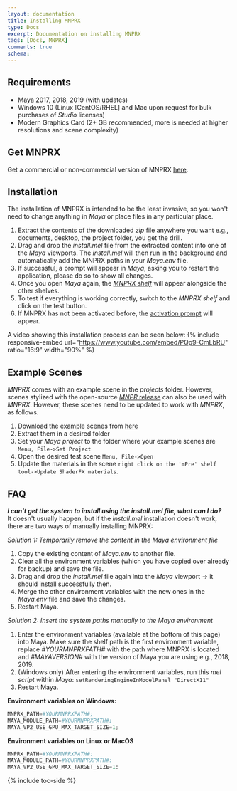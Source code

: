 ```yaml
---
layout: documentation
title: Installing MNPRX
type: Docs
excerpt: Documentation on installing MNPRX
tags: [Docs, MNPRX]
comments: true
schema:
---
```


## Requirements
* Maya 2017, 2018, 2019 (with updates)
* Windows 10 (Linux [CentOS/RHEL] and Mac upon request for bulk purchases of _Studio_ licenses)
* Modern Graphics Card (2+ GB recommended, more is needed at higher resolutions and scene complexity)


## Get MNPRX
Get a commercial or non-commercial version of MNPRX [here](/projects/MNPRX/).


## Installation
The installation of MNPRX is intended to be the least invasive, so you won't need to change anything in _Maya_ or place files in any particular place.
1. Extract the contents of the downloaded _zip_ file anywhere you want e.g., documents, desktop, the project folder, you get the drill.
1. Drag and drop the _install.mel_ file from the extracted content into one of the _Maya_ viewports. The _install.mel_ will then run in the background and automatically add the MNPRX paths in your _Maya.env_ file.
1. If successful, a prompt will appear in _Maya_, asking you to restart the application, please do so to show all changes.
1. Once you open _Maya_ again, the [_MNPRX shelf_](../shelf) will appear alongside the other shelves.
1. To test if everything is working correctly, switch to the _MNPRX shelf_ and click on the test button.
1. If MNPRX has not been activated before, the [activation prompt](/projects/MNPRX/docs/licensing/#activating-a-license) will appear.

A video showing this installation process can be seen below:
{% include responsive-embed url="https://www.youtube.com/embed/PQp9-CmLbRU" ratio="16:9" width="90%" %}


## Example Scenes
_MNPRX_ comes with an example scene in the _projects_ folder. However, scenes stylized with the open-source [_MNPR_ release](/projects/Maya-NPR) can also be used with _MNPRX_. However, these scenes need to be updated to work with _MNPRX_, as follows.
1. Download the example scenes from [here](https://github.com/semontesdeoca/MNPR/releases/latest)
1. Extract them in a desired folder
1. Set your _Maya project_ to the folder where your example scenes are `Menu, File->Set Project`
1. Open the desired test scene `Menu, File->Open`
1. Update the materials in the scene `right click on the 'mPre' shelf tool->Update ShaderFX materials`.


## FAQ
_**I can't get the system to install using the install.mel file, what can I do?**_<br>
It doesn't usually happen, but if the _install.mel_ installation doesn't work, there are two ways of manually installing MNPRX:

_Solution 1: Temporarily remove the content in the Maya environment file_

1. Copy the existing content of _Maya.env_ to another file.
2. Clear all the environment variables (which you have copied over already for backup) and save the file.
3. Drag and drop the _install.mel_ file again into the _Maya_ viewport -> it should install successfully then.
4. Merge the other environment variables with the new ones in the _Maya.env_ file and save the changes.
5. Restart Maya.

_Solution 2: Insert the system paths manually to the Maya environment_

1. Enter the environment variables (available at the bottom of this page) into Maya. Make sure the shelf path is the first environment variable, replace _#YOURMNPRXPATH#_ with the path where MNPRX is located and _#MAYAVERSION#_ with the version of Maya you are using e.g., 2018, 2019.
1. (Windows only) After entering the environment variables, run this _mel script_ within _Maya_: `setRenderingEngineInModelPanel "DirectX11"`
1. Restart Maya.


**Environment variables on Windows:**
```python
MNPRX_PATH=#YOURMNPRXPATH#;
MAYA_MODULE_PATH=#YOURMNPRXPATH#;
MAYA_VP2_USE_GPU_MAX_TARGET_SIZE=1;
```

**Environment variables on Linux or MacOS**
```python
MNPRX_PATH=#YOURMNPRXPATH#:
MAYA_MODULE_PATH=#YOURMNPRXPATH#:
MAYA_VP2_USE_GPU_MAX_TARGET_SIZE=1:
```

{% include toc-side %}
